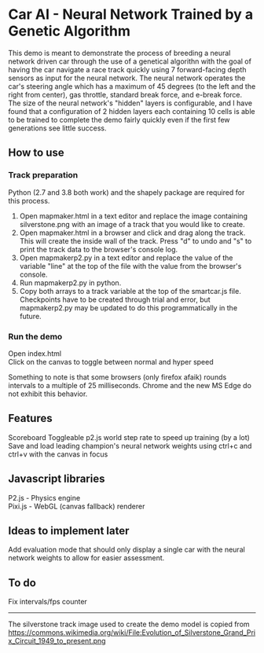 # Car AI - Neural Network Trained by a Genetic Algorithm
This demo is meant to demonstrate the process of breeding a neural network driven car through the use of a genetical algorithn with the goal of having the car navigate a race track quickly using 7 forward-facing depth sensors as input for the neural network.  The neural network operates the car's steering angle which has a maximum of 45 degrees (to the left and the right from center), gas throttle, standard break force, and e-break force.\
The size of the neural network's "hidden" layers is configurable, and I have found that a configuration of 2 hidden layers each containing 10 cells is able to be trained to complete the demo fairly quickly even if the first few generations see little success.

## How to use
### Track preparation
Python (2.7 and 3.8 both work) and the shapely package are required for this process.
1. Open mapmaker.html in a text editor and replace the image containing silverstone.png with an image of a track that you would like to create.
2. Open mapmaker.html in a browser and click and drag along the track.  This will create the inside wall of the track.  Press "d" to undo and "s" to print the track data to the browser's console log.
3. Open mapmakerp2.py in a text editor and replace the value of the variable "line" at the top of the file with the value from the browser's console.
4. Run mapmakerp2.py in python.
5. Copy both arrays to a track variable at the top of the smartcar.js file.\
Checkpoints have to be created through trial and error, but mapmakerp2.py may be updated to do this programmatically in the future.

### Run the demo
Open index.html\
Click on the canvas to toggle between normal and hyper speed

Something to note is that some browsers (only firefox afaik) rounds intervals to a multiple of 25 milliseconds.  Chrome and the new MS Edge do not exhibit this behavior.


## Features
Scoreboard
Toggleable p2.js world step rate to speed up training (by a lot)
Save and load leading champion's neural network weights using ctrl+c and ctrl+v with the canvas in focus

## Javascript libraries
P2.js - Physics engine\
Pixi.js - WebGL (canvas fallback) renderer

## Ideas to implement later
Add evaluation mode that should only display a single car with the neural network weights to allow for easier assessment.

## To do
Fix intervals/fps counter

---

The silverstone track image used to create the demo model is copied from https://commons.wikimedia.org/wiki/File:Evolution_of_Silverstone_Grand_Prix_Circuit_1949_to_present.png